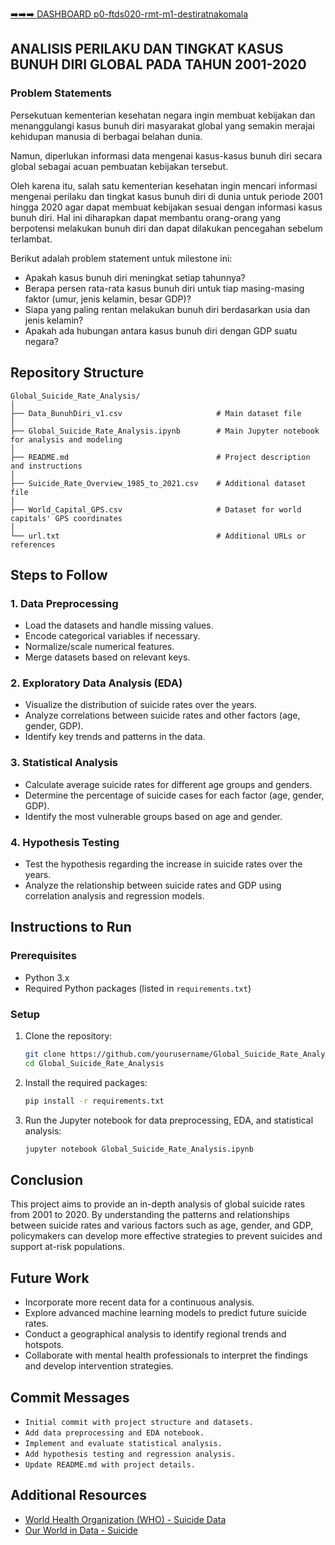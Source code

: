 [➡️➡️➡️ DASHBOARD p0-ftds020-rmt-m1-destiratnakomala](https://lookerstudio.google.com/reporting/902f1672-693e-42d2-8db3-909953cbda9f)

## ANALISIS PERILAKU DAN TINGKAT KASUS BUNUH DIRI GLOBAL PADA TAHUN 2001-2020

### Problem Statements
Persekutuan kementerian kesehatan negara ingin membuat kebijakan dan menanggulangi kasus bunuh diri masyarakat global yang semakin merajai kehidupan manusia di berbagai belahan dunia.

Namun, diperlukan informasi data mengenai kasus-kasus bunuh diri secara global sebagai acuan pembuatan kebijakan tersebut.

Oleh karena itu, salah satu kementerian kesehatan ingin mencari informasi mengenai perilaku dan tingkat kasus bunuh diri di dunia untuk periode 2001 hingga 2020 agar dapat membuat kebijakan sesuai dengan informasi kasus bunuh diri. Hal ini diharapkan dapat membantu orang-orang yang berpotensi melakukan bunuh diri dan dapat dilakukan pencegahan sebelum terlambat.

Berikut adalah problem statement untuk milestone ini:
- Apakah kasus bunuh diri meningkat setiap tahunnya?
- Berapa persen rata-rata kasus bunuh diri untuk tiap masing-masing faktor (umur, jenis kelamin, besar GDP)?
- Siapa yang paling rentan melakukan bunuh diri berdasarkan usia dan jenis kelamin?
- Apakah ada hubungan antara kasus bunuh diri dengan GDP suatu negara?

## Repository Structure

```
Global_Suicide_Rate_Analysis/
│
├── Data_BunuhDiri_v1.csv                     # Main dataset file
│
├── Global_Suicide_Rate_Analysis.ipynb        # Main Jupyter notebook for analysis and modeling
│
├── README.md                                 # Project description and instructions
│
├── Suicide_Rate_Overview_1985_to_2021.csv    # Additional dataset file
│
├── World_Capital_GPS.csv                     # Dataset for world capitals' GPS coordinates
│
└── url.txt                                   # Additional URLs or references
```

## Steps to Follow

### 1. Data Preprocessing
- Load the datasets and handle missing values.
- Encode categorical variables if necessary.
- Normalize/scale numerical features.
- Merge datasets based on relevant keys.

### 2. Exploratory Data Analysis (EDA)
- Visualize the distribution of suicide rates over the years.
- Analyze correlations between suicide rates and other factors (age, gender, GDP).
- Identify key trends and patterns in the data.

### 3. Statistical Analysis
- Calculate average suicide rates for different age groups and genders.
- Determine the percentage of suicide cases for each factor (age, gender, GDP).
- Identify the most vulnerable groups based on age and gender.

### 4. Hypothesis Testing
- Test the hypothesis regarding the increase in suicide rates over the years.
- Analyze the relationship between suicide rates and GDP using correlation analysis and regression models.

## Instructions to Run

### Prerequisites
- Python 3.x
- Required Python packages (listed in `requirements.txt`)

### Setup
1. Clone the repository:
   ```bash
   git clone https://github.com/yourusername/Global_Suicide_Rate_Analysis.git
   cd Global_Suicide_Rate_Analysis
   ```

2. Install the required packages:
   ```bash
   pip install -r requirements.txt
   ```

3. Run the Jupyter notebook for data preprocessing, EDA, and statistical analysis:
   ```bash
   jupyter notebook Global_Suicide_Rate_Analysis.ipynb
   ```

## Conclusion
This project aims to provide an in-depth analysis of global suicide rates from 2001 to 2020. By understanding the patterns and relationships between suicide rates and various factors such as age, gender, and GDP, policymakers can develop more effective strategies to prevent suicides and support at-risk populations.

## Future Work
- Incorporate more recent data for a continuous analysis.
- Explore advanced machine learning models to predict future suicide rates.
- Conduct a geographical analysis to identify regional trends and hotspots.
- Collaborate with mental health professionals to interpret the findings and develop intervention strategies.

## Commit Messages
- `Initial commit with project structure and datasets.`
- `Add data preprocessing and EDA notebook.`
- `Implement and evaluate statistical analysis.`
- `Add hypothesis testing and regression analysis.`
- `Update README.md with project details.`

## Additional Resources
- [World Health Organization (WHO) - Suicide Data](https://www.who.int/data/gho/data/themes/mental-health/suicide-rates)
- [Our World in Data - Suicide](https://ourworldindata.org/suicide)
```

